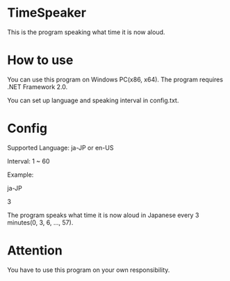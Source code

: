 # TimeSpeaker
This is the program speaking what time it is now aloud.
# How to use
You can use this program on Windows PC(x86, x64).
The program requires .NET Framework 2.0.

You can set up language and speaking interval in config.txt.

# Config
Supported Language: ja-JP or en-US

Interval: 1 ~ 60

Example:

ja-JP

3

The program speaks what time it is now aloud in Japanese every 3 minutes(0, 3, 6, ..., 57).

# Attention
You have to use this program on your own responsibility.